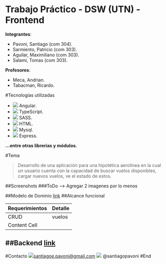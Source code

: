 # Trabajo Práctico - DSW (UTN) - Frontend
**Integrantes**:
- Pavoni, Santiago (com 304).
- Sarmiento, Patricio (com 303).
- Aguilar, Maximiliano (com 303).
- Salami, Tomas (com 303).

**Profesores**:
- Meca, Andrian.
- Tabacman, Ricardo.

#Tecnologías utilizadas
- ![](https://img.icons8.com/?size=30&id=71257&format=png&color=000000) Angular.
-  ![](https://img.icons8.com/?size=30&id=wpZmKzk11AzJ&format=png&color=000000) TypeScript.
-  ![](https://img.icons8.com/?size=30&id=vEiU8UeAmv0x&format=png&color=000000) SASS.
-  ![](https://img.icons8.com/?size=30&id=20909&format=png&color=000000) HTML.
-  ![](https://img.icons8.com/?size=30&id=9nLaR5KFGjN0&format=png&color=000000) Mysql.
-  ![](https://img.icons8.com/?size=30&id=WNoJgbzDr3i2&format=png&color=000000) Express.

**...entre otras librerias y módulos.**

#Tema
>Desarrollo de una aplicación para una hipotética aerolínea en la cual un usuario cuenta con la capacidad de buscar vuelos disponibles, cargar nuevos vuelos, ve el estado de estos.

##Screenshots
###ToDo --> Agregar 2 imagenes por lo menos

##Modelo de Dominio [link]()
##Alcance funcional
                    
Requerimientos  | Detalle
------------- | -------------
CRUD  | vuelos
  | Content Cell 

##Backend [link](https://github.com/tomisxw/dsw-tp-backend)
----
#Contacto
![](https://img.icons8.com/?size=22&id=fFbCvS8wxZFo&format=png&color=000000)<santiagoe.pavoni@gmail.com> 
![](https://img.icons8.com/?size=20&id=oWiuH0jFiU0R&format=png&color=000000) @santiagopavoni
#End